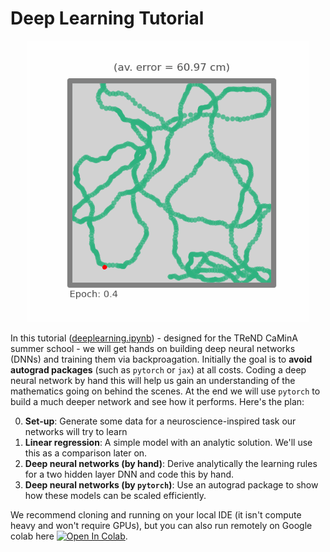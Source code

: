# Deep Learning Tutorial 

<center><img src="figs/DNN.gif" width=450></center>


In this tutorial ([deeplearning.ipynb](deeplearning.ipynb)) - designed for the TReND CaMinA summer school - we will get hands on building deep neural networks (DNNs) and training them via backproagation. Initially the goal is to **avoid autograd packages** (such as `pytorch` or `jax`) at all costs. Coding a deep neural network by hand this will help us gain an understanding of the mathematics going on behind the scenes. At the end we will use `pytorch` to build a much deeper network and see how it performs. Here's the plan: 

0. **Set-up**: Generate some data for a neuroscience-inspired task our networks will try to learn
1. **Linear regression**: A simple model with an analytic solution. We'll use this as a comparison later on. 
2. **Deep neural networks (by hand)**: Derive analytically the learning rules for a two hidden layer DNN and code this by hand.
3. **Deep neural networks (by `pytorch`)**: Use an autograd package to show how these models can be scaled efficiently.

We recommend cloning and running on your local IDE (it isn't compute heavy and won't require GPUs), but you can also run remotely on Google colab here [![Open In Colab](https://colab.research.google.com/assets/colab-badge.svg)](https://colab.research.google.com/github/TomGeorge1234/DeepLearningTutorial/blob/main/deeplearning.ipynb).